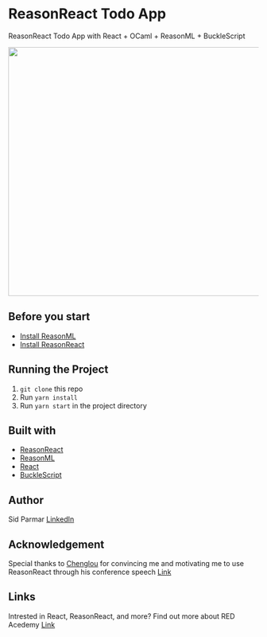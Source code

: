 # ReasonReact Todo App

ReasonReact Todo App with React + OCaml + ReasonML + BuckleScript

<img width="600" height="500" src="https://github.com/siddharthparmar7/reason-react-todo/blob/master/images/TodoApp.png">

## Before you start

* [Install ReasonML](https://reasonml.github.io/docs/en/global-installation.html)
* [Install ReasonReact](https://reasonml.github.io/reason-react/docs/en/installation.html)

## Running the Project

1.  `git clone` this repo
2.  Run `yarn install`
3.  Run `yarn start` in the project directory

## Built with

* [ReasonReact](https://reasonml.github.io/reason-react/)
* [ReasonML](https://reasonml.github.io/)
* [React](https://reactjs.org/)
* [BuckleScript](https://bucklescript.github.io/)

## Author

Sid Parmar [LinkedIn](www.linkedin.com/in/siddharth-parmar-a901a075)

## Acknowledgement

Special thanks to [Chenglou](https://github.com/chenglou) for convincing me and motivating me to use ReasonReact through his conference speech [Link](https://www.youtube.com/watch?v=_0T5OSSzxms)

## Links

Intrested in React, ReasonReact, and more? Find out more about RED Acedemy [Link](https://redacademy.com/)
